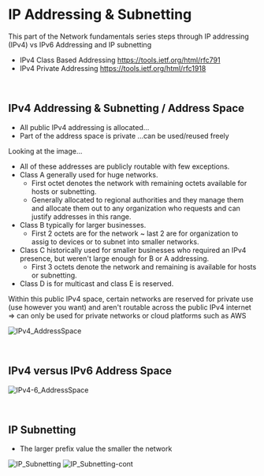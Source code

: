 # IP Addressing & Subnetting
This part of the Network fundamentals series steps through IP addressing (IPv4) vs IPv6 Addressing and IP subnetting
- IPv4 Class Based Addressing https://tools.ietf.org/html/rfc791
- IPv4 Private Addressing https://tools.ietf.org/html/rfc1918

<br>

## IPv4 Addressing & Subnetting / Address Space 

- All public IPv4 addressing is allocated...
- Part of the address space is private ...can be used/reused freely

Looking at the image...
- All of these addresses are publicly routable with few exceptions.
- Class A generally used  for huge networks.
  - First octet denotes the network with remaining octets available for hosts or subnetting.
  - Generally allocated to regional authorities and they manage them and allocate them out to any organization who requests and can justify addresses in this range.
- Class B typically for larger businesses.
  - First 2 octets are for the network ~ last 2 are for organization to assig to devices or to subnet into smaller networks.
- Class C historically used for smaller businesses who required an IPv4 presence, but weren't large enough for B or A addressing.
  - First 3 octets denote the network and remaining is available for hosts or subnetting.
- Class D is for multicast and class E is reserved. 

Within this public IPv4 space, certain networks are reserved for private use (use however you want) and aren't routable across the public IPv4 internet => can only be used for private networks or cloud platforms such as AWS

![IPv4_AddressSpace](https://user-images.githubusercontent.com/72099370/168195973-a93ebfe2-f67e-466e-bb42-7d54bfff74f5.png)

<br>

## IPv4 versus IPv6 Address Space
![IPv4-6_AddressSpace](https://user-images.githubusercontent.com/72099370/168197491-4d799668-139b-45c4-aaa7-5f4ac8e61281.png)

<br>

## IP Subnetting
- The larger prefix value the smaller the network

![IP_Subnetting](https://user-images.githubusercontent.com/72099370/168197886-1f8fadd5-a2c7-4bdb-86f4-1e1eb91c121c.png)
![IP_Subnetting-cont](https://user-images.githubusercontent.com/72099370/168198723-20e9c6a6-d928-4d2c-8f7b-e22de3d84e0e.png)

